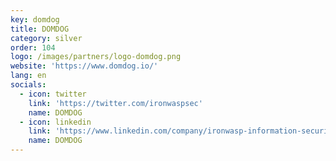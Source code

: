 ```yaml
---
key: domdog
title: DOMDOG
category: silver
order: 104
logo: /images/partners/logo-domdog.png
website: 'https://www.domdog.io/'
lang: en
socials:
  - icon: twitter
    link: 'https://twitter.com/ironwaspsec'
    name: DOMDOG
  - icon: linkedin
    link: 'https://www.linkedin.com/company/ironwasp-information-security-solutions-pvt-ltd/about/'
    name: DOMDOG
---
```


